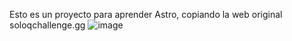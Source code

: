 Esto es un proyecto para aprender Astro, copiando la web original soloqchallenge.gg
![image](https://github.com/adrimax11/soloqchallenge/assets/86915360/69feadbc-f7a0-4105-a60e-b3445516e026)
